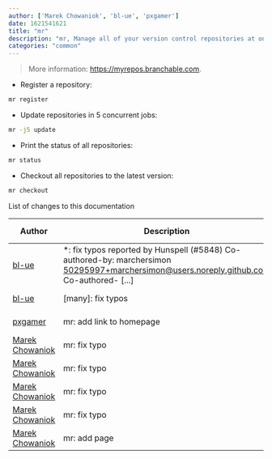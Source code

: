 ```yaml
---
author: ['Marek Chowaniok', 'bl-ue', 'pxgamer']
date: 1621541621
title: "mr"
description: "mr, Manage all of your version control repositories at once."
categories: "common"
---
```

> More information: <https://myrepos.branchable.com>.

- Register a repository:

```bash
mr register
```

- Update repositories in 5 concurrent jobs:

```bash
mr -j5 update
```

- Print the status of all repositories:

```bash
mr status
```

- Checkout all repositories to the latest version:

```bash
mr checkout
```
List of changes to this documentation


Author | Description | ISO 8601 Date | GitHub link
------|-----|-----|-----
[bl-ue](mailto:54780737+bl-ue@users.noreply.github.com) | *: fix typos reported by Hunspell (#5848) Co-authored-by: marchersimon <50295997+marchersimon@users.noreply.github.com> Co-authored- [...] | 2021-05-20T22:13:41 | [8ebd171d6f00](https://github.com/tldr-pages/tldr/commit/8ebd171d6f001698709fefc02b1fd5cc9f3a99c4)
[bl-ue](mailto:54780737+bl-ue@users.noreply.github.com) | [many]: fix typos | 2020-12-11T22:27:28 | [2718393db1a3](https://github.com/tldr-pages/tldr/commit/2718393db1a358b04f94effb6a8b16e61647fb0b)
[pxgamer](mailto:owzie123@gmail.com) | mr: add link to homepage | 2019-06-04T21:29:40 | [d5d95bbb97d3](https://github.com/tldr-pages/tldr/commit/d5d95bbb97d358c7b82b47f5a257c62a50cfbd6b)
[Marek Chowaniok](mailto:marek.chowaniok@gmail.com) | mr: fix typo | 2017-12-20T11:03:29 | [1bd6f2c75ffd](https://github.com/tldr-pages/tldr/commit/1bd6f2c75ffd0059448f03bffe25e7d773e2f64a)
[Marek Chowaniok](mailto:marek.chowaniok@gmail.com) | mr: fix typo | 2017-12-12T10:53:57 | [288bba01df73](https://github.com/tldr-pages/tldr/commit/288bba01df73fb38c8098d19c402e9d18ad35c68)
[Marek Chowaniok](mailto:marek.chowaniok@gmail.com) | mr: fix typo | 2017-12-12T10:48:41 | [a5b572a48499](https://github.com/tldr-pages/tldr/commit/a5b572a4849996e1fb3dd81caf9c64cd6f1c94c3)
[Marek Chowaniok](mailto:marek.chowaniok@gmail.com) | mr: fix typo | 2017-12-12T10:45:33 | [9f0081e0e3f7](https://github.com/tldr-pages/tldr/commit/9f0081e0e3f7cc4c03e0507de220f33413d3630c)
[Marek Chowaniok](mailto:marek.chowaniok@gmail.com) | mr: add page | 2017-12-11T22:32:00 | [eb5661867a11](https://github.com/tldr-pages/tldr/commit/eb5661867a119b7b6e78611b2653bc9c8b59f850)

